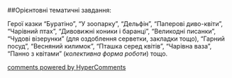 <div id="hypercomments_widget" class="js-hypercomments-widget invisible"></div>

##Орієнтовні тематичні завдання:

Герої казки “Буратіно”, “У зоопарку”, “Дельфін”, “Паперові диво-квіти”, “Чарівний птах”, “Дивовижні коники і баранці”,  “Великодні писанки”, “Чудові візерунки” (для оздоблення серветки, закладки тощо), “Гарний посуд”, “Весняний килимок”, “Пташка серед квітів”, “Чарівна ваза”, “Панно з квітами” (*колективна форма роботи*) тощо.


<div class="js-hypercomments-container">
    <a href="http://hypercomments.com" class="hc-link" title="comments widget">comments powered by HyperComments</a>
</div>